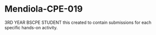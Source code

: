 # Mendiola-CPE-019
3RD YEAR BSCPE STUDENT
this created to contain submissions for each specific hands-on activity.
